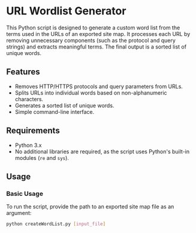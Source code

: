 # URL Wordlist Generator

This Python script is designed to generate a custom word list from the terms used in the URLs of an exported site map. It processes each URL by removing unnecessary components (such as the protocol and query strings) and extracts meaningful terms. The final output is a sorted list of unique words.

## Features

- Removes HTTP/HTTPS protocols and query parameters from URLs.
- Splits URLs into individual words based on non-alphanumeric characters.
- Generates a sorted list of unique words.
- Simple command-line interface.

## Requirements

- Python 3.x
- No additional libraries are required, as the script uses Python's built-in modules (`re` and `sys`).

## Usage

### Basic Usage

To run the script, provide the path to an exported site map file as an argument:

```bash
python createWordList.py [input_file]
